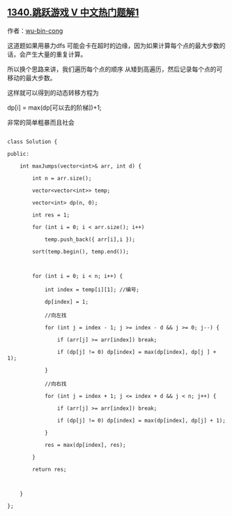 ## [1340.跳跃游戏 V 中文热门题解1](https://leetcode.cn/problems/jump-game-v/solutions/100000/dp-dong-tai-gui-hua-fei-chang-hao-li-jie-by-wu-bin)

作者：[wu-bin-cong](https://leetcode.cn/u/wu-bin-cong)

这道题如果用暴力dfs 可能会卡在超时的边缘，因为如果计算每个点的最大步数的话，会产生大量的重复计算。

所以换个思路来讲，我们遍历每个点的顺序 从矮到高遍历，然后记录每个点的可移动的最大步数。

这样就可以得到的动态转移方程为
dp[i] = max(dp[可以去的阶梯])+1;

非常的简单粗暴而且社会

```
class Solution {
public:
	int maxJumps(vector<int>& arr, int d) {
		int n = arr.size();
		vector<vector<int>> temp;
		vector<int> dp(n, 0);
		int res = 1;
		for (int i = 0; i < arr.size(); i++)
			temp.push_back({ arr[i],i });
		sort(temp.begin(), temp.end());

		for (int i = 0; i < n; i++) {
			int index = temp[i][1]; //编号;
			dp[index] = 1;
			//向左找
			for (int j = index - 1; j >= index - d && j >= 0; j--) {
				if (arr[j] >= arr[index]) break;
				if (dp[j] != 0) dp[index] = max(dp[index], dp[j ] + 1);
			}
			//向右找
			for (int j = index + 1; j <= index + d && j < n; j++) {
				if (arr[j] >= arr[index]) break;
				if (dp[j] != 0) dp[index] = max(dp[index], dp[j] + 1);
			}
			res = max(dp[index], res);
		}
		return res;

	}
};
```
